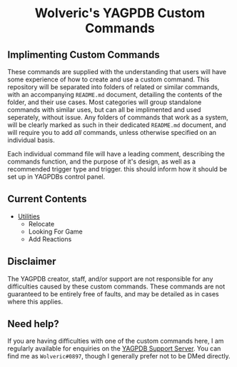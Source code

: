 #
<h1 align="center">Wolveric's YAGPDB Custom Commands</h1>

## Implimenting Custom Commands
These commands are supplied with the understanding that users will have some experience of how to create and use a custom command.
This repository will be separated into folders of related or similar commands, with an accompanying `README.md` document, detailing the contents of the folder, and their use cases. Most categories will group standalone commands with similar uses, but can all be implimented and used seperately, without issue.
Any folders of commands that work as a system, will be clearly marked as such in their dedicated `README.md` document, and will require you to add *all* commands, unless otherwise specified on an individual basis.

Each individual command file will have a leading comment, describing the commands function, and the purpose of it's design, as well as a recommended trigger type and trigger. this should inform how it should be set up in YAGPDBs control panel.

## Current Contents
+ [Utilities](https://github.com/Wolveric/YAGPDB-Scripts/tree/master/Utilities)
  + Relocate
  + Looking For Game
  + Add Reactions

## Disclaimer
The YAGPDB creator, staff, and/or support are not responsible for any difficulties caused by these custom commands.
These commands are not guaranteed to be entirely free of faults, and may be detailed as in cases where this applies.

## Need help?
If you are having difficulties with one of the custom commands here, I am regularly available for enquiries on the [YAGPDB Support Server](https://discord.gg/5uVyq2E). You can find me as `Wolveric#0897`, though I generally prefer not to be DMed directly.
